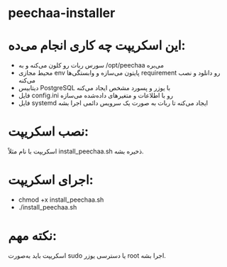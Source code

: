 # peechaa-installer

# این اسکریپت چه کاری انجام می‌ده:
* سورس ربات رو کلون می‌کنه و به /opt/peechaa می‌بره
* محیط مجازی env پایتون می‌سازه و وابستگی‌ها requirement رو دانلود و نصب می‌کنه
* دیتابیس PostgreSQL با یوزر و پسورد مشخص ایجاد می‌کنه
* فایل config.ini رو با اطلاعات و متغیرهای داده‌شده می‌سازه
* فایل systemd ایجاد می‌کنه تا ربات به صورت یک سرویس دائمی اجرا بشه

# نصب اسکریپت:
اسکریپت با نام مثلاً install_peechaa.sh ذخیره بشه.


# اجرای اسکریپت:
* chmod +x install_peechaa.sh
* ./install_peechaa.sh


# نکته مهم:
اسکریپت باید به‌صورت sudo یا دسترسی یوزر root اجرا بشه.
